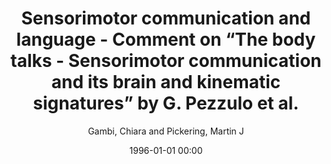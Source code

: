 ---
layout: post
title: Sensorimotor communication and language - Comment on “The body talks - Sensorimotor communication and its brain and kinematic signatures” by G. Pezzulo et al.

date: 1996-01-01 00:00
author: Gambi, Chiara and Pickering, Martin J
tags: ["conventions","interaction","joint action","language","pragmatics"]
journal: Physics of Life Reviews

link: https://doi.org/10.1016/j.plrev.2019.01.015

year: 2019
---